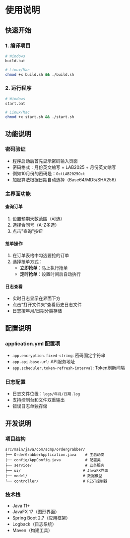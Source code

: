 # 使用说明

## 快速开始

### 1. 编译项目
```bash
# Windows
build.bat

# Linux/Mac
chmod +x build.sh && ./build.sh
```

### 2. 运行程序
```bash
# Windows
start.bat

# Linux/Mac
chmod +x start.sh && ./start.sh
```

## 功能说明

### 密码验证
- 程序启动后首先显示密码输入页面
- 密码格式：月份英文缩写 + LAB2025 + 月份英文缩写
- 例如10月份的密码是：`OctLAB2025Oct`
- 加密算法根据日期自动选择（Base64/MD5/SHA256）

### 主界面功能

#### 查询订单
1. 设置预期天数范围（可选）
2. 选择合同号（A-Z多选）
3. 点击"查询"按钮

#### 抢单操作
1. 在订单表格中勾选要抢的订单
2. 选择抢单方式：
   - **立即抢单**：马上执行抢单
   - **定时抢单**：设置时间后自动执行

#### 日志查看
- 实时日志显示在界面下方
- 点击"打开文件夹"查看历史日志文件
- 日志按年月/日期分类存储

## 配置说明

### application.yml 配置项
- `app.encryption.fixed-string`: 密码固定字符串
- `app.api.base-url`: API服务地址  
- `app.scheduler.token-refresh-interval`: Token刷新间隔

### 日志配置
- 日志文件位置：`logs/年月/日期.log`
- 支持控制台和文件双重输出
- 错误日志单独存储

## 开发说明

### 项目结构
```
src/main/java/com/scmp/ordergrabber/
├── OrderGrabberApplication.java    # 主启动类
├── config/AppConfig.java           # 配置类
├── service/                        # 业务服务
├── ui/                            # JavaFX界面
├── model/                         # 数据模型
└── controller/                    # REST控制器
```

### 技术栈
- Java 11+
- JavaFX 17（图形界面）
- Spring Boot 2.7（应用框架）
- Logback（日志系统）
- Maven（构建工具）